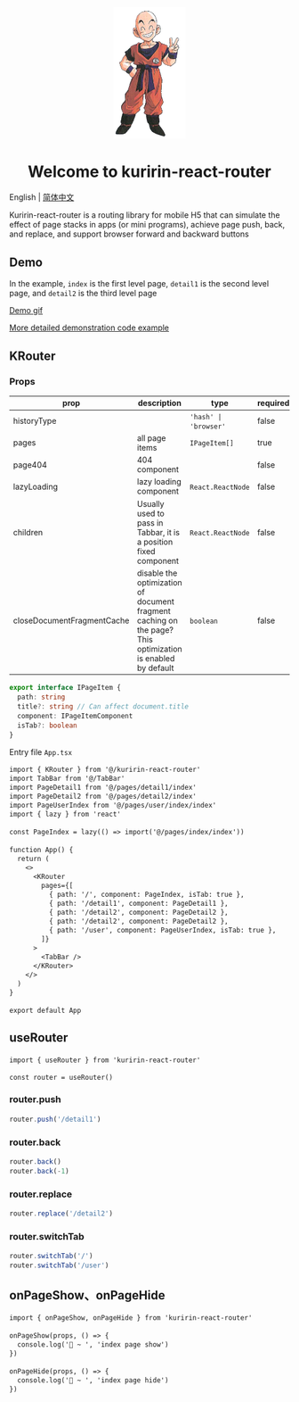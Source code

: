 <p align="center" style="color: #343a40">
  <img src="https://raw.githubusercontent.com/jiqishoubi/kuririn-react-router/master/static/kuririn-logo.jpg" alt="kuririn-react-router logo" width="130">
  <h1 align="center">Welcome to kuririn-react-router</h1>
</p>

English | [简体中文](https://github.com/jiqishoubi/kuririn-react-router/blob/master/README.zh-CN.md)

Kuririn-react-router is a routing library for mobile H5 that can simulate the effect of page stacks in apps (or mini programs), achieve page push, back, and replace, and support browser forward and backward buttons

## Demo

In the example, `index` is the first level page, `detail1` is the second level page, and `detail2` is the third level page

[Demo gif](https://github.com/jiqishoubi/kuririn-react-router/blob/master/static/demo_01.gif)

[More detailed demonstration code example](https://github.com/jiqishoubi/kuririn-react-router)

## KRouter

### Props

| prop                       | description                                                                                                | type                  | required | default   |
| -------------------------- | ---------------------------------------------------------------------------------------------------------- | --------------------- | -------- | --------- |
| historyType                |                                                                                                            | `'hash' \| 'browser'` | false    | 'browser' |
| pages                      | all page items                                                                                             | `IPageItem[]`         | true     | -         |
| page404                    | 404 component                                                                                              |                       | false    | -         |
| lazyLoading                | lazy loading component                                                                                     | `React.ReactNode`     | false    | -         |
| children                   | Usually used to pass in Tabbar, it is a position fixed component                                           | `React.ReactNode`     | false    | -         |
| closeDocumentFragmentCache | disable the optimization of document fragment caching on the page? This optimization is enabled by default | `boolean`             | false    | -         |

```ts
export interface IPageItem {
  path: string
  title?: string // Can affect document.title
  component: IPageItemComponent
  isTab?: boolean
}
```

Entry file `App.tsx`

```tsx
import { KRouter } from '@/kuririn-react-router'
import TabBar from '@/TabBar'
import PageDetail1 from '@/pages/detail1/index'
import PageDetail2 from '@/pages/detail2/index'
import PageUserIndex from '@/pages/user/index/index'
import { lazy } from 'react'

const PageIndex = lazy(() => import('@/pages/index/index'))

function App() {
  return (
    <>
      <KRouter
        pages={[
          { path: '/', component: PageIndex, isTab: true },
          { path: '/detail1', component: PageDetail1 },
          { path: '/detail2', component: PageDetail2 },
          { path: '/detail2', component: PageDetail2 },
          { path: '/user', component: PageUserIndex, isTab: true },
        ]}
      >
        <TabBar />
      </KRouter>
    </>
  )
}

export default App
```

## useRouter

`import { useRouter } from 'kuririn-react-router'`

`const router = useRouter()`

### router.push

```ts
router.push('/detail1')
```

### router.back

```ts
router.back()
router.back(-1)
```

### router.replace

```ts
router.replace('/detail2')
```

### router.switchTab

```ts
router.switchTab('/')
router.switchTab('/user')
```

## onPageShow、onPageHide

```tsx
import { onPageShow, onPageHide } from 'kuririn-react-router'

onPageShow(props, () => {
  console.log('🚀 ~ ', 'index page show')
})

onPageHide(props, () => {
  console.log('🚀 ~ ', 'index page hide')
})
```
